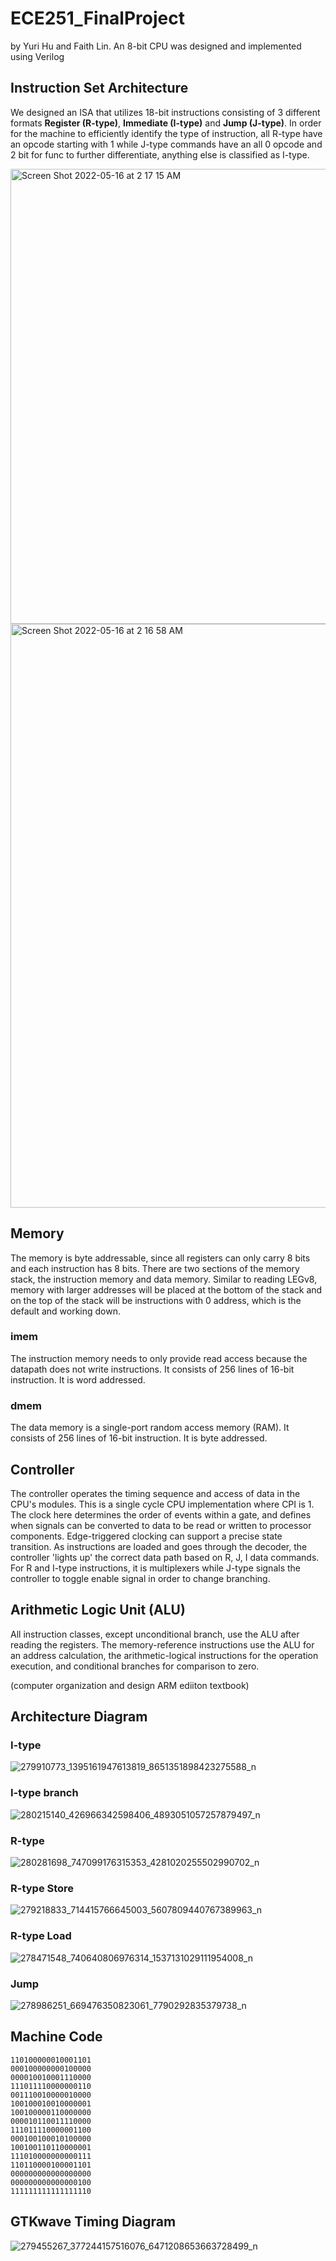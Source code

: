 # ECE251_FinalProject 
by Yuri Hu and Faith Lin. An 8-bit CPU was designed and implemented using Verilog 

## Instruction Set Architecture 
We designed an ISA that utilizes 18-bit instructions consisting of 3 different formats **Register (R-type)**, **Immediate (I-type)** and **Jump (J-type)**. In order for the machine to efficiently identify the type of instruction, all R-type have an opcode starting with 1 while J-type commands have an all 0 opcode and 2 bit for func to further differentiate, anything else is classified as I-type. 

<img width="728" alt="Screen Shot 2022-05-16 at 2 17 15 AM" src="https://user-images.githubusercontent.com/75409461/168487989-647e5836-54eb-4c05-83b0-fa30af254147.png">

<img width="934" alt="Screen Shot 2022-05-16 at 2 16 58 AM" src="https://user-images.githubusercontent.com/75409461/168487913-d61b90d3-cd4e-4db5-bef3-66cf3bb240b0.png">

## Memory
The memory is byte addressable, since all registers can only carry 8 bits and each instruction has 8 bits. There are two sections of the memory stack, the instruction memory and data memory. Similar to reading LEGv8, memory with larger addresses will be placed at the bottom of the stack and on the top of the stack will be instructions with 0 address, which is the default and working down. 

### imem 
The instruction memory needs to only provide read access because the datapath does not write instructions. It consists of 256 lines of 16-bit instruction. It is word addressed.

### dmem
The data memory is a single-port random access memory (RAM). It consists of 256 lines of 16-bit instruction. It is byte addressed.

## Controller 

The controller operates the timing sequence and access of data in the CPU's modules. This is a single cycle CPU implementation where CPI is 1. The clock here determines the order of events within a gate, and defines when signals can be converted to data to be read or written to processor components. Edge-triggered clocking can support a precise state transition. As instructions are loaded and goes through the decoder, the controller 'lights up' the correct data path based on R, J, I data commands. For R and I-type instructions, it is multiplexers while J-type signals the controller to toggle enable signal in order to change branching. 

## Arithmetic Logic Unit (ALU)
All instruction classes, except unconditional branch, use the ALU after reading the registers. The memory-reference instructions use the ALU for an address calculation, the arithmetic-logical instructions for the operation execution, and conditional branches for comparison to zero. 

(computer organization and design ARM ediiton textbook) 

## Architecture Diagram 
### I-type  
![279910773_1395161947613819_8651351898423275588_n](https://user-images.githubusercontent.com/75409461/168488087-25130884-2a56-4e03-8da5-92829eeae9f0.png)

### I-type branch 
![280215140_426966342598406_4893051057257879497_n](https://user-images.githubusercontent.com/75409461/168488097-7561061a-a467-496a-b964-aa2faad2ad3d.png)

### R-type 
![280281698_747099176315353_4281020255502990702_n](https://user-images.githubusercontent.com/75409461/168488092-a748baf4-65fd-4add-998b-cea5367bcf7f.png)

### R-type Store
![279218833_714415766645003_5607809440767389963_n](https://user-images.githubusercontent.com/75409461/168488104-01d89a75-1804-40a4-bb14-263803a6c63d.png)

### R-type Load  
![278471548_740640806976314_1537131029111954008_n](https://user-images.githubusercontent.com/75409461/168488105-49ada2fb-c257-46f9-b28f-5ebc40435aec.png)

### Jump
![278986251_669476350823061_7790292835379738_n](https://user-images.githubusercontent.com/75409461/168488112-3d59709f-acf5-4462-92ca-fa458fe16b75.png)

## Machine Code
```
110100000010001101
000100000000100000
000010010001110000
111011110000000110
001110010000010000
100100010010000001
100100000110000000
000010110011110000
111011110000001100
000100100010100000
100100110110000001
111010000000000111
110110000100001101
000000000000000000
000000000000000100
111111111111111110
```

## GTKwave Timing Diagram

![279455267_377244157516076_6471208653663728499_n](https://user-images.githubusercontent.com/75409461/168488513-e5a6407e-3052-4ac1-ace2-2d076816cb0e.png)
